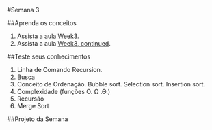#Semana 3

##Aprenda os conceitos

  1. Assista a aula [Week3](https://www.youtube.com/watch?v=IEOO5UToo6A).
  2. Assista a aula [Week3, continued](https://www.youtube.com/watch?v=JovNemG-iu8).

##Teste seus conhecimentos

  1. Linha de Comando Recursion.
  2. Busca
  3. Conceito de Ordenação. Bubble sort. Selection sort. Insertion sort.
  4. Complexidade (funções O. Ω .Θ.)
  5. Recursão
  6. Merge Sort


##Projeto da Semana
